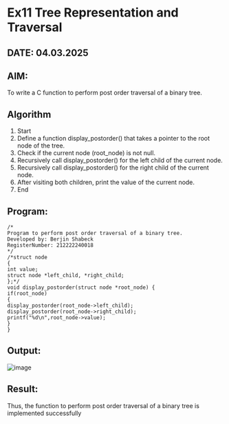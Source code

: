 # Ex11 Tree Representation and Traversal
## DATE: 04.03.2025
## AIM:
To write a C function to perform post order traversal of a binary tree.

## Algorithm

1. Start
2. Define a function display_postorder() that takes a pointer to the root node of the tree.
3. Check if the current node (root_node) is not null.
4. Recursively call display_postorder() for the left child of the current node.
5. Recursively call display_postorder() for the right child of the current node.
6. After visiting both children, print the value of the current node.
7. End
## Program:
```
/*
Program to perform post order traversal of a binary tree.
Developed by: Berjin Shabeck
RegisterNumber: 212222240018
*/
/*struct node 
{ 
int value; 
struct node *left_child, *right_child; 
};*/ 
void display_postorder(struct node *root_node) { 
if(root_node) 
{ 
display_postorder(root_node->left_child); 
display_postorder(root_node->right_child); 
printf("%d\n",root_node->value); 
} 
} 

```

## Output:

![image](https://github.com/user-attachments/assets/b0dcda69-e807-4fa6-a53f-fab75f1c006b)


## Result:
Thus, the function to perform post order traversal of a binary tree is implemented successfully
